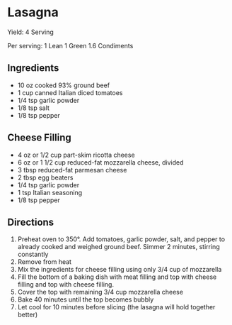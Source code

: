 # Lasagna

Yield:
4 Serving

Per serving:
1 Lean
1 Green
1.6 Condiments

## Ingredients
* 10 oz cooked 93% ground beef
* 1 cup canned Italian diced tomatoes
* 1/4 tsp garlic powder
* 1/8 tsp salt
* 1/8 tsp pepper

## Cheese Filling
* 4 oz or 1/2 cup part-skim ricotta cheese
* 6 oz or 1 1/2 cup reduced-fat mozzarella cheese, divided
* 3 tbsp reduced-fat parmesan cheese
* 2 tbsp egg beaters
* 1/4 tsp garlic powder
* 1 tsp Italian seasoning
* 1/8 tsp pepper

## Directions
1. Preheat oven to 350°. Add tomatoes, garlic powder, salt, and pepper to already cooked and weighed ground beef. Simmer 2 minutes, stirring constantly
2. Remove from heat
3. Mix the ingredients for cheese filling using only 3/4 cup of mozzarella
4. Fill the bottom of a baking dish with meat filling and top with cheese filling and top with cheese filling.
5. Cover the top with remaining 3/4 cup mozzarella cheese
6. Bake 40 minutes until the top becomes bubbly
7. Let cool for 10 minutes before slicing (the lasagna will hold together better)


